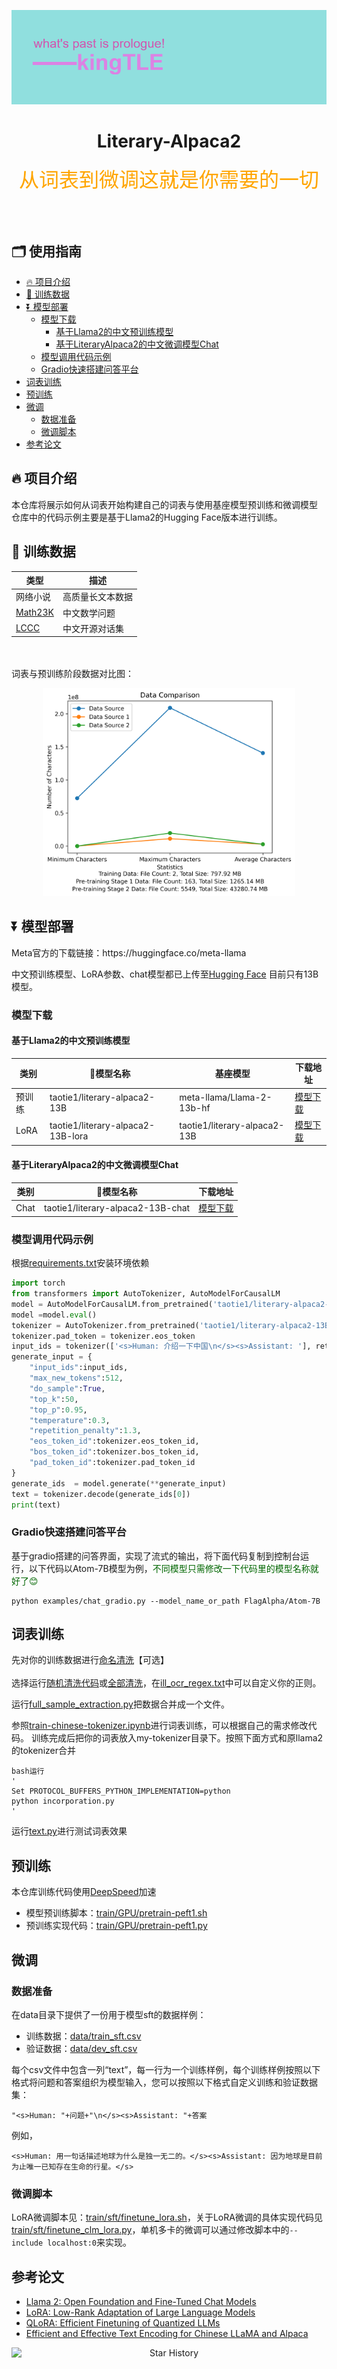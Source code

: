 <p align="center"> <img src="https://github.com/kingTLE/kingTLE/blob/main/header.png"/> </p>

<h1 align="center">
  Literary-Alpaca2
</h1>
<p align="center">
  <font face="黑体" color=orange size="6"> 从词表到微调这就是你需要的一切 </font>
</p>

</br></br>


## 🗂️ 使用指南
- [🔥 项目介绍](#-项目介绍)
- [📝 训练数据](#-训练数据)
- [⏬ 模型部署](#-模型部署)
  - [模型下载](#模型下载)
    - [基于Llama2的中文预训练模型](#基于Llama2的中文预训练模型)
    - [基于LiteraryAlpaca2的中文微调模型Chat](#基于LiteraryAlpaca2的中文微调模型Chat)
  - [模型调用代码示例](#模型调用代码示例)
  - [Gradio快速搭建问答平台](#gradio快速搭建问答平台)
- [词表训练](#词表训练)
- [预训练](#预训练)
- [微调](#微调)
  - [数据准备](#数据准备)
  - [微调脚本](#微调脚本)
- [参考论文](#参考论文)



## 🔥 项目介绍


本仓库将展示如何从词表开始构建自己的词表与使用基座模型预训练和微调模型
仓库中的代码示例主要是基于Llama2的Hugging Face版本进行训练。


## 📝 训练数据
| 类型                                                       | 描述                                                         |
| ---------------------------------------------------------- | ------------------------------------------------------------ |
| 网络小说                                                   | 高质量长文本数据 |
| [Math23K](https://opendatalab.org.cn/Math23K)               | 中文数学问题                                          |
| [LCCC](https://github.com/thu-coai/CDial-GPT)               | 中文开源对话集                                       |

</br></br>
词表与预训练阶段数据对比图：
<p align="center"> <img src="img/data_comparison.png" width=80%/> </p>

## ⏬ 模型部署

<p>Meta官方的下载链接：https://huggingface.co/meta-llama</p>

中文预训练模型、LoRA参数、chat模型都已上传至[Hugging Face](https://huggingface.co/taotie1) 目前只有13B模型。

### 模型下载

#### 基于Llama2的中文预训练模型

|  类别        | 🤗模型名称   | 基座模型          |   下载地址          |
|  ----------  | ---------- |  ----------------- | ------------------- |
|  预训练 | taotie1/literary-alpaca2-13B |     meta-llama/Llama-2-13b-hf     |[模型下载](https://huggingface.co/taotie1/literary-alpaca2-13B) |
|  LoRA | taotie1/literary-alpaca2-13B-lora |      taotie1/literary-alpaca2-13B     |[模型下载](https://huggingface.co/taotie1/literary-alpaca2-13B-lora) |
#### 基于LiteraryAlpaca2的中文微调模型Chat
|  类别           | 🤗模型名称        | 下载地址                                                 |
| --------------- | ---------------    |  ------------------------------------------------------------ |
|  Chat  |  taotie1/literary-alpaca2-13B-chat  | [模型下载](https://huggingface.co/taotie1/literary-alpaca2-13B-chat) |


### 模型调用代码示例
根据[requirements.txt](https://github.com/kingTLE/literary-alpaca2/blob/main/requirements.txt)安装环境依赖
```python
import torch
from transformers import AutoTokenizer, AutoModelForCausalLM
model = AutoModelForCausalLM.from_pretrained('taotie1/literary-alpaca2-13B-chat',device_map='auto',torch_dtype=torch.float16,load_in_8bit=True)
model =model.eval()
tokenizer = AutoTokenizer.from_pretrained('taotie1/literary-alpaca2-13B-chat',use_fast=False)
tokenizer.pad_token = tokenizer.eos_token
input_ids = tokenizer(['<s>Human: 介绍一下中国\n</s><s>Assistant: '], return_tensors="pt",add_special_tokens=False).input_ids.to('cuda')        
generate_input = {
    "input_ids":input_ids,
    "max_new_tokens":512,
    "do_sample":True,
    "top_k":50,
    "top_p":0.95,
    "temperature":0.3,
    "repetition_penalty":1.3,
    "eos_token_id":tokenizer.eos_token_id,
    "bos_token_id":tokenizer.bos_token_id,
    "pad_token_id":tokenizer.pad_token_id
}
generate_ids  = model.generate(**generate_input)
text = tokenizer.decode(generate_ids[0])
print(text)
```

### Gradio快速搭建问答平台

基于gradio搭建的问答界面，实现了流式的输出，将下面代码复制到控制台运行，以下代码以Atom-7B模型为例，<font color="#006600">不同模型只需修改一下代码里的模型名称就好了😊</font><br/>
```
python examples/chat_gradio.py --model_name_or_path FlagAlpha/Atom-7B
```
## 词表训练

先对你的训练数据进行[命名清洗](https://github.com/kingTLE/literary-alpaca2/tree/main/chinese-tokenizer/Batch_Rename.py)【可选】</br></br>
选择运行[随机清洗代码](https://github.com/kingTLE/literary-alpaca2/tree/main/chinese-tokenizer/random_sample.py)或[全部清洗](https://github.com/kingTLE/literary-alpaca2/tree/main/chinese-tokenizer/clear.py)，在[ill_ocr_regex.txt](https://github.com/kingTLE/literary-alpaca2/tree/main/chinese-tokenizer/ill_ocr_regex.txt)中可以自定义你的正则。

运行[full_sample_extraction.py](https://github.com/kingTLE/literary-alpaca2/tree/main/chinese-tokenizer/full_sample_extraction.py)把数据合并成一个文件。

参照[train-chinese-tokenizer.ipynb](https://github.com/kingTLE/literary-alpaca2/tree/main/chinese-tokenizer/train-chinese-tokenizer.ipynb)进行词表训练，可以根据自己的需求修改代码。
训练完成后把你的词表放入my-tokenizer目录下。按照下面方式和原llama2的tokenizer合并
```
bash运行
'
Set PROTOCOL_BUFFERS_PYTHON_IMPLEMENTATION=python
python incorporation.py
'
```
运行[text.py](https://github.com/kingTLE/literary-alpaca2/tree/main/chinese-tokenizer/text.py)进行测试词表效果

## 预训练
本仓库训练代码使用[DeepSpeed](https://github.com/microsoft/DeepSpeed)加速
- 模型预训练脚本：[train/GPU/pretrain-peft1.sh](https://github.com/kingTLE/literary-alpaca2/tree/main/train/GPU/pretrain-peft1.sh)
- 预训练实现代码：[train/GPU/pretrain-peft1.py](https://github.com/kingTLE/literary-alpaca2/tree/main/train/GPU/pretrain-peft1.py)


## 微调

### 数据准备
在data目录下提供了一份用于模型sft的数据样例：
- 训练数据：[data/train_sft.csv](https://github.com/FlagAlpha/Llama2-Chinese/blob/main/data/train_sft.csv)
- 验证数据：[data/dev_sft.csv](https://github.com/FlagAlpha/Llama2-Chinese/blob/main/data/dev_sft.csv)

每个csv文件中包含一列“text”，每一行为一个训练样例，每个训练样例按照以下格式将问题和答案组织为模型输入，您可以按照以下格式自定义训练和验证数据集：
```
"<s>Human: "+问题+"\n</s><s>Assistant: "+答案
```
例如，
```
<s>Human: 用一句话描述地球为什么是独一无二的。</s><s>Assistant: 因为地球是目前为止唯一已知存在生命的行星。</s>
```
### 微调脚本

LoRA微调脚本见：[train/sft/finetune_lora.sh](https://github.com/FlagAlpha/Llama2-Chinese/blob/main/train/sft/finetune_lora.sh)，关于LoRA微调的具体实现代码见[train/sft/finetune_clm_lora.py](https://github.com/FlagAlpha/Llama2-Chinese/blob/main/train/sft/finetune_clm_lora.py)，单机多卡的微调可以通过修改脚本中的`--include localhost:0`来实现。




## 参考论文

* [Llama 2: Open Foundation and Fine-Tuned Chat Models](https://arxiv.org/abs/2307.09288)
* [LoRA: Low-Rank Adaptation of Large Language Models](https://arxiv.org/abs/2106.09685)
* [QLoRA: Efficient Finetuning of Quantized LLMs](https://arxiv.org/abs/2305.14314)
* [Efficient and Effective Text Encoding for Chinese LLaMA and Alpaca](https://arxiv.org/abs/2304.08177)

<p align="center" width="100%">
<img src="https://starchart.cc/kingTLE/literary-alpaca2.svg" alt="Star History" style="width: 100%; display: block; margin: auto;">
</p>

